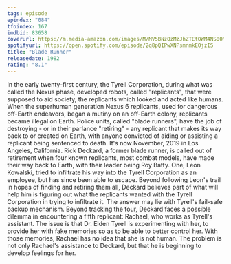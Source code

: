 ```yaml
---
tags: episode
epindex: "084"
tfoindex: 167
imdbid: 83658
coverurl: https://m.media-amazon.com/images/M/MV5BNzQzMzJhZTEtOWM4NS00MTdhLTg0YjgtMjM4MDRkZjUwZDBlXkEyXkFqcGdeQXVyNjU0OTQ0OTY@._V1_SX202_CR0,0,202,300_.jpg
spotifyurl: https://open.spotify.com/episode/2q8pQIPwXNPsmnmkEOjzIS
title: "Blade Runner"
releasedate: 1982
rating: "8.1"
---
```


In the early twenty-first century, the Tyrell Corporation, during what was called the Nexus phase, developed robots, called "replicants", that were supposed to aid society, the replicants which looked and acted like humans. When the superhuman generation Nexus 6 replicants, used for dangerous off-Earth endeavors, began a mutiny on an off-Earth colony, replicants became illegal on Earth. Police units, called "blade runners", have the job of destroying - or in their parlance "retiring" - any replicant that makes its way back to or created on Earth, with anyone convicted of aiding or assisting a replicant being sentenced to death. It's now November, 2019 in Los Angeles, California. Rick Deckard, a former blade runner, is called out of retirement when four known replicants, most combat models, have made their way back to Earth, with their leader being Roy Batty. One, Leon Kowalski, tried to infiltrate his way into the Tyrell Corporation as an employee, but has since been able to escape. Beyond following Leon's trail in hopes of finding and retiring them all, Deckard believes part of what will help him is figuring out what the replicants wanted with the Tyrell Corporation in trying to infiltrate it. The answer may lie with Tyrell's fail-safe backup mechanism. Beyond tracking the four, Deckard faces a possible dilemma in encountering a fifth replicant: Rachael, who works as Tyrell's assistant. The issue is that Dr. Elden Tyrell is experimenting with her, to provide her with fake memories so as to be able to better control her. With those memories, Rachael has no idea that she is not human. The problem is not only Rachael's assistance to Deckard, but that he is beginning to develop feelings for her. 